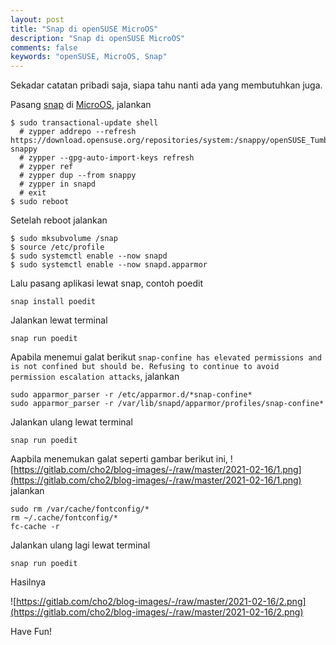 ```yaml
---
layout: post
title: "Snap di openSUSE MicroOS"
description: "Snap di openSUSE MicroOS"
comments: false
keywords: "openSUSE, MicroOS, Snap"
---
```


Sekadar catatan pribadi saja, siapa tahu nanti ada yang membutuhkan juga.

Pasang [snap](https://snapcraft.io/) di [MicroOS](https://microos.opensuse.org/), jalankan
```
$ sudo transactional-update shell
  # zypper addrepo --refresh https://download.opensuse.org/repositories/system:/snappy/openSUSE_Tumbleweed snappy
  # zypper --gpg-auto-import-keys refresh
  # zypper ref
  # zypper dup --from snappy
  # zypper in snapd
  # exit
$ sudo reboot
```
Setelah reboot jalankan
```
$ sudo mksubvolume /snap
$ source /etc/profile
$ sudo systemctl enable --now snapd
$ sudo systemctl enable --now snapd.apparmor
``` 
Lalu pasang aplikasi lewat snap, contoh poedit
```
snap install poedit
```
Jalankan lewat terminal
```
snap run poedit
```
Apabila menemui galat berikut `snap-confine has elevated permissions and is not confined but should be. Refusing to continue to avoid permission escalation attacks`, jalankan
```
sudo apparmor_parser -r /etc/apparmor.d/*snap-confine*
sudo apparmor_parser -r /var/lib/snapd/apparmor/profiles/snap-confine*
```
Jalankan ulang lewat terminal
```
snap run poedit
```
Aapbila menemukan galat seperti gambar berikut ini,
![https://gitlab.com/cho2/blog-images/-/raw/master/2021-02-16/1.png](https://gitlab.com/cho2/blog-images/-/raw/master/2021-02-16/1.png)
jalankan
```
sudo rm /var/cache/fontconfig/*
rm ~/.cache/fontconfig/*
fc-cache -r
```
Jalankan ulang lagi lewat terminal
```
snap run poedit
```
Hasilnya 

![https://gitlab.com/cho2/blog-images/-/raw/master/2021-02-16/2.png](https://gitlab.com/cho2/blog-images/-/raw/master/2021-02-16/2.png)


Have Fun!
